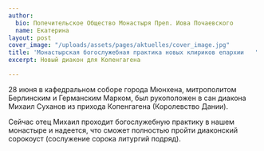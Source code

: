```yaml
---
author:
  bio: Попечительское Общество Монастыря Преп. Иова Почаевского
  name: Екатерина
layout: post
cover_image: "/uploads/assets/pages/aktuelles/cover_image.jpg"
title: 'Монастырская богослужебная практика новых клириков епархии   '
excerpt: Новый диакон для Копенгагена

---
```

28 июня в кафедральном соборе города Мюнхена, митрополитом Берлинским и Германским Марком, был рукоположен в сан диакона Михаил Суханов из прихода Копенгагена (Королевство Дании). 

Сейчас отец Михаил проходит богослужебную практику в нашем монастыре и надеется, что сможет полностью пройти диаконский сорокоуст (сослужение сорока литургий подряд).